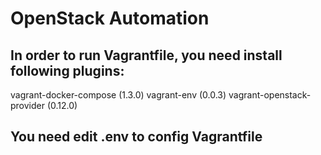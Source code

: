 # OpenStack Automation

## In order to run Vagrantfile, you need install following plugins:

vagrant-docker-compose (1.3.0)
vagrant-env (0.0.3)
vagrant-openstack-provider (0.12.0)

## You need edit .env to config Vagrantfile
